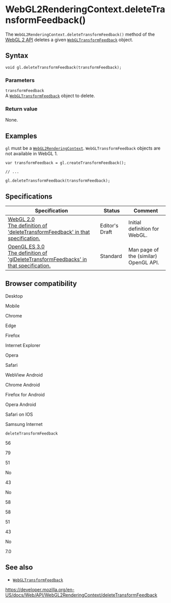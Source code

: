 WebGL2RenderingContext.deleteTransformFeedback()
================================================

The `WebGL2RenderingContext.deleteTransformFeedback()` method of the [WebGL 2 API](../webgl_api) deletes a given [`WebGLTransformFeedback`](../webgltransformfeedback) object.

Syntax
------

    void gl.deleteTransformFeedback(transformFeedback);

### Parameters

`transformFeedback`  
A [`WebGLTransformFeedback`](../webgltransformfeedback) object to delete.

### Return value

None.

Examples
--------

`gl` must be a [`WebGL2RenderingContext`](../webgl2renderingcontext). `WebGLTransformFeedback` objects are not available in WebGL 1.

    var transformFeedback = gl.createTransformFeedback();

    // ...

    gl.deleteTransformFeedback(transformFeedback);

Specifications
--------------

<table><thead><tr class="header"><th>Specification</th><th>Status</th><th>Comment</th></tr></thead><tbody><tr class="odd"><td><a href="https://www.khronos.org/registry/webgl/specs/latest/2.0/#3.7.15">WebGL 2.0<br />
<span class="small">The definition of 'deleteTransformFeedback' in that specification.</span></a></td><td><span class="spec-ed">Editor's Draft</span></td><td>Initial definition for WebGL.</td></tr><tr class="even"><td><a href="https://www.khronos.org/opengles/sdk/docs/man3/html/glDeleteTransformFeedbacks.xhtml">OpenGL ES 3.0<br />
<span class="small">The definition of 'glDeleteTransformFeedbacks' in that specification.</span></a></td><td><span class="spec-standard">Standard</span></td><td>Man page of the (similar) OpenGL API.</td></tr></tbody></table>

Browser compatibility
---------------------

Desktop

Mobile

Chrome

Edge

Firefox

Internet Explorer

Opera

Safari

WebView Android

Chrome Android

Firefox for Android

Opera Android

Safari on IOS

Samsung Internet

`deleteTransformFeedback`

56

79

51

No

43

No

58

58

51

43

No

7.0

See also
--------

-   [`WebGLTransformFeedback`](../webgltransformfeedback)

<a href="https://developer.mozilla.org/en-US/docs/Web/API/WebGL2RenderingContext/deleteTransformFeedback" class="_attribution-link">https://developer.mozilla.org/en-US/docs/Web/API/WebGL2RenderingContext/deleteTransformFeedback</a>
